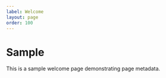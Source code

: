 ```yaml
---
label: Welcome
layout: page
order: 100
---
```

# Sample

This is a sample welcome page demonstrating page metadata.
